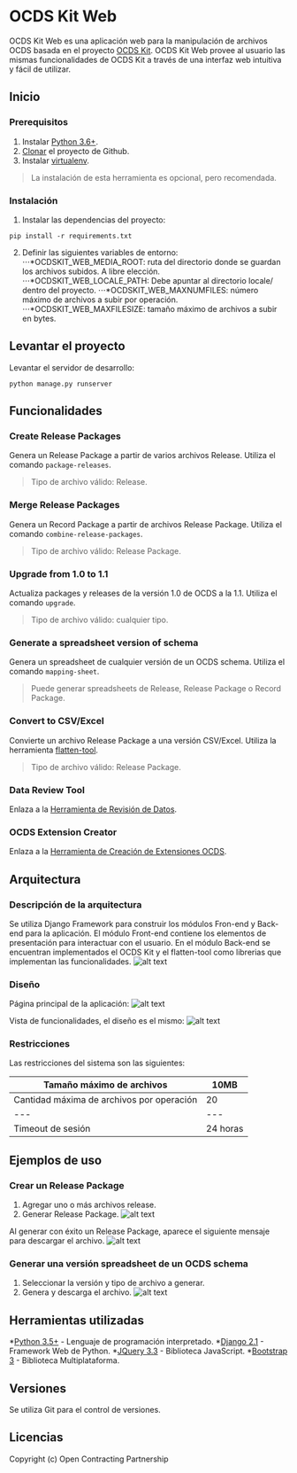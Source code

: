 # OCDS Kit Web
OCDS Kit Web es una aplicación web para la manipulación de archivos OCDS basada en el proyecto [OCDS Kit](https://github.com/open-contracting/ocdskit).
OCDS Kit Web provee al usuario las mismas funcionalidades de OCDS Kit a través de una interfaz web intuitiva y fácil de utilizar.

## Inicio
### Prerequisitos
1. Instalar [Python 3.6+](https://www.python.org/downloads).
2. [Clonar](https://help.github.com/en/articles/cloning-a-repository) el proyecto de Github.
3. Instalar [virtualenv](https://docs.python-guide.org/dev/virtualenvs/#lower-level-virtualenv).
>La instalación de esta herramienta es opcional, pero recomendada.

### Instalación
1. Instalar las dependencias del proyecto:
```
pip install -r requirements.txt
```
2. Definir las siguientes variables de entorno:
⋅⋅⋅*OCDSKIT_WEB_MEDIA_ROOT: ruta del directorio donde se guardan los archivos subidos. A libre elección.
⋅⋅⋅*OCDSKIT_WEB_LOCALE_PATH: Debe apuntar al directorio locale/ dentro del proyecto.
⋅⋅⋅*OCDSKIT_WEB_MAXNUMFILES: número máximo de archivos a subir por operación.
⋅⋅⋅*OCDSKIT_WEB_MAXFILESIZE: tamaño máximo de archivos a subir en bytes.

## Levantar el proyecto
Levantar el servidor de desarrollo:
```
python manage.py runserver
```

## Funcionalidades
### Create Release Packages
Genera un Release Package a partir de varios archivos Release.
Utiliza el comando `package-releases`.
>Tipo de archivo válido: Release.

### Merge Release Packages
Genera un Record Package a partir de archivos Release Package.
Utiliza el comando `combine-release-packages`.
>Tipo de archivo válido: Release Package.

### Upgrade from 1.0 to 1.1
Actualiza packages y releases de la versión 1.0 de OCDS a la 1.1.
Utiliza el comando `upgrade`.
>Tipo de archivo válido: cualquier tipo.

### Generate a spreadsheet version of schema
Genera un spreadsheet de cualquier versión de un OCDS schema.
Utiliza el comando `mapping-sheet`.
>Puede generar spreadsheets de Release, Release Package o Record Package.

### Convert to CSV/Excel
Convierte un archivo Release Package a una versión CSV/Excel.
Utiliza la herramienta [flatten-tool](https://github.com/OpenDataServices/flatten-tool).
>Tipo de archivo válido: Release Package.

### Data Review Tool
Enlaza a la [Herramienta de Revisión de Datos](http://standard.open-contracting.org/review/).

### OCDS Extension Creator
Enlaza a la [Herramienta de Creación de Extensiones OCDS](https://open-contracting.github.io/extension_creator/).

## Arquitectura
### Descripción  de la arquitectura
Se utiliza Django Framework para construir los módulos Fron-end y Back-end para la aplicación.
El módulo Front-end contiene los elementos de presentación para interactuar con el usuario.
En el módulo Back-end se encuentran implementados el OCDS Kit y el flatten-tool como librerias que implementan las funcionalidades.
![alt text](../blob/img/architecture.png "Diagrama General")

### Diseño
Página principal de la aplicación:
![alt text](../blob/img/landing_page.png "Página de inicio")

Vista de funcionalidades, el diseño es el mismo:
![alt text](../blob/img/feature_view.png "Diseño para las funcionalidades")

### Restricciones
Las restricciones del sistema son las siguientes:

Tamaño máximo de archivos | 10MB
--- | ---
Cantidad máxima de archivos por operación | 20
--- | ---
Timeout de sesión | 24 horas

## Ejemplos de uso
### Crear un Release Package
1. Agregar uno o más archivos release.
2. Generar Release Package.
![alt text](../img/example1_a.png "Página de la función.")

Al generar con éxito un Release Package, aparece el siguiente mensaje para descargar el archivo.
![alt text](../img/example1_b.png "Mensaje de éxito.")

### Generar una versión spreadsheet de un OCDS schema
1. Seleccionar la versión y tipo de archivo a generar.
2. Genera y descarga el archivo.
![alt text](../img/example2.png "Página de la función.")

## Herramientas utilizadas
*[Python 3.5+](https://www.python.org/) - Lenguaje de programación interpretado.
*[Django 2.1](https://www.djangoproject.com/) - Framework Web de Python.
*[JQuery 3.3](https://jquery.com/) - Biblioteca JavaScript.
*[Bootstrap 3](https://getbootstrap.com/) - Biblioteca Multiplataforma.

## Versiones
Se utiliza Git para el control de versiones.

## Licencias
Copyright (c) Open Contracting Partnership